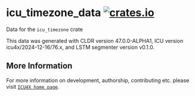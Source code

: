 # icu_timezone_data [![crates.io](https://img.shields.io/crates/v/icu_timezone_data)](https://crates.io/crates/icu_timezone_data)

<!-- cargo-rdme start -->

Data for the `icu_timezone` crate

This data was generated with CLDR version 47.0.0-ALPHA1, ICU version icu4x/2024-12-16/76.x, and
LSTM segmenter version v0.1.0.

<!-- cargo-rdme end -->

## More Information

For more information on development, authorship, contributing etc. please visit [`ICU4X home page`](https://github.com/unicode-org/icu4x).
